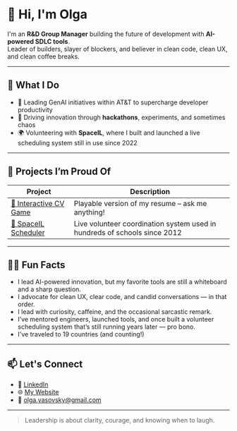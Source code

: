 # 👋 Hi, I'm Olga

I'm an **R&D Group Manager** building the future of development with **AI-powered SDLC tools**.  
Leader of builders, slayer of blockers, and believer in clean code, clean UX, and clean coffee breaks.

---

## 🚀 What I Do

- 🧠 Leading GenAI initiatives within AT&T to supercharge developer productivity  
- 🧪 Driving innovation through **hackathons**, experiments, and sometimes chaos  
- 🌍 Volunteering with **SpaceIL**, where I built and launched a live scheduling system still in use since 2022  

---

## 🧩 Projects I’m Proud Of

| Project        | Description |
|----------------|-------------|
| [🔗 Interactive CV Game](https://github.com/oyasovsky) | Playable version of my resume – ask me anything! |
| [🔗 SpaceIL Scheduler](https://github.com/oyasovsky) | Live volunteer coordination system used in hundreds of schools since 2012 |

---

## 🧙‍♀️ Fun Facts

- I lead AI-powered innovation, but my favorite tools are still a whiteboard and a sharp question.
- I advocate for clean UX, clear code, and candid conversations — in that order.
- I lead with curiosity, caffeine, and the occasional sarcastic remark.
- I’ve mentored engineers, launched tools, and once built a volunteer scheduling system that’s still running years later — pro bono.
- I've traveled to 19 countries (and counting!)
---

## 📫 Let's Connect

- 💼 [LinkedIn](https://www.linkedin.com/in/oyasovsky)
- 🌐 [My Website](https://olga-yasovsky.com)
- 📧 olga.yasovsky@gmail.com

---

> Leadership is about clarity, courage, and knowing when to laugh.

